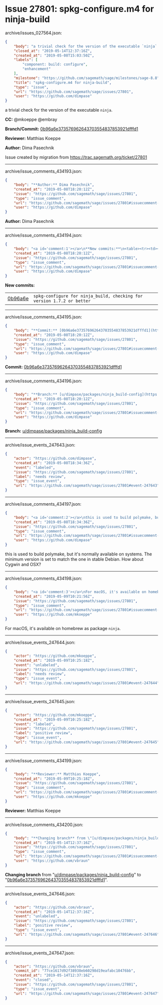 # Issue 27801: spkg-configure.m4 for ninja-build

archive/issues_027564.json:
```json
{
    "body": "a trivial check for the version of the executable `ninja`.\n\n**CC:**  @mkoeppe @embray\n\n**Branch/Commit:** [0b96a6e373576962643703554837853921dfffd1](https://github.com/sagemath/sagetrac-mirror/commit/0b96a6e373576962643703554837853921dfffd1)\n\n**Reviewer:** Matthias Koeppe\n\n**Author:** Dima Pasechnik\n\nIssue created by migration from https://trac.sagemath.org/ticket/27801\n\n",
    "closed_at": "2019-05-14T12:37:16Z",
    "created_at": "2019-05-08T15:03:50Z",
    "labels": [
        "component: build: configure",
        "enhancement"
    ],
    "milestone": "https://github.com/sagemath/sage/milestones/sage-8.8",
    "title": "spkg-configure.m4 for ninja-build",
    "type": "issue",
    "url": "https://github.com/sagemath/sage/issues/27801",
    "user": "https://github.com/dimpase"
}
```
a trivial check for the version of the executable `ninja`.

**CC:**  @mkoeppe @embray

**Branch/Commit:** [0b96a6e373576962643703554837853921dfffd1](https://github.com/sagemath/sagetrac-mirror/commit/0b96a6e373576962643703554837853921dfffd1)

**Reviewer:** Matthias Koeppe

**Author:** Dima Pasechnik

Issue created by migration from https://trac.sagemath.org/ticket/27801





---

archive/issue_comments_434193.json:
```json
{
    "body": "**Author:** Dima Pasechnik",
    "created_at": "2019-05-08T18:20:12Z",
    "issue": "https://github.com/sagemath/sage/issues/27801",
    "type": "issue_comment",
    "url": "https://github.com/sagemath/sage/issues/27801#issuecomment-434193",
    "user": "https://github.com/dimpase"
}
```

**Author:** Dima Pasechnik



---

archive/issue_comments_434194.json:
```json
{
    "body": "<a id='comment:1'></a>\n**New commits:**\n<table><tr><td><a href=\"https://github.com/sagemath/sagetrac-mirror/commit/0b96a6e373576962643703554837853921dfffd1\">0b96a6e</a></td><td><code>spkg-configure for ninja_build, checking for version 1.7.2 or better</code></td></tr></table>\n",
    "created_at": "2019-05-08T18:20:12Z",
    "issue": "https://github.com/sagemath/sage/issues/27801",
    "type": "issue_comment",
    "url": "https://github.com/sagemath/sage/issues/27801#issuecomment-434194",
    "user": "https://github.com/dimpase"
}
```

<a id='comment:1'></a>
**New commits:**
<table><tr><td><a href="https://github.com/sagemath/sagetrac-mirror/commit/0b96a6e373576962643703554837853921dfffd1">0b96a6e</a></td><td><code>spkg-configure for ninja_build, checking for version 1.7.2 or better</code></td></tr></table>




---

archive/issue_comments_434195.json:
```json
{
    "body": "**Commit:** [0b96a6e373576962643703554837853921dfffd1](https://github.com/sagemath/sagetrac-mirror/commit/0b96a6e373576962643703554837853921dfffd1)",
    "created_at": "2019-05-08T18:20:12Z",
    "issue": "https://github.com/sagemath/sage/issues/27801",
    "type": "issue_comment",
    "url": "https://github.com/sagemath/sage/issues/27801#issuecomment-434195",
    "user": "https://github.com/dimpase"
}
```

**Commit:** [0b96a6e373576962643703554837853921dfffd1](https://github.com/sagemath/sagetrac-mirror/commit/0b96a6e373576962643703554837853921dfffd1)



---

archive/issue_comments_434196.json:
```json
{
    "body": "**Branch:** [u/dimpase/packages/ninja_build-config](https://github.com/sagemath/sagetrac-mirror/tree/u/dimpase/packages/ninja_build-config)",
    "created_at": "2019-05-08T18:20:12Z",
    "issue": "https://github.com/sagemath/sage/issues/27801",
    "type": "issue_comment",
    "url": "https://github.com/sagemath/sage/issues/27801#issuecomment-434196",
    "user": "https://github.com/dimpase"
}
```

**Branch:** [u/dimpase/packages/ninja_build-config](https://github.com/sagemath/sagetrac-mirror/tree/u/dimpase/packages/ninja_build-config)



---

archive/issue_events_247643.json:
```json
{
    "actor": "https://github.com/dimpase",
    "created_at": "2019-05-08T18:34:36Z",
    "event": "labeled",
    "issue": "https://github.com/sagemath/sage/issues/27801",
    "label": "needs review",
    "type": "issue_event",
    "url": "https://github.com/sagemath/sage/issues/27801#event-247643"
}
```



---

archive/issue_comments_434197.json:
```json
{
    "body": "<a id='comment:2'></a>\nthis is used to build polymake, but it's normally available on systems. The minimum version is set to match the one in stable Debian. How about Cygwin and OSX?",
    "created_at": "2019-05-08T18:34:36Z",
    "issue": "https://github.com/sagemath/sage/issues/27801",
    "type": "issue_comment",
    "url": "https://github.com/sagemath/sage/issues/27801#issuecomment-434197",
    "user": "https://github.com/dimpase"
}
```

<a id='comment:2'></a>
this is used to build polymake, but it's normally available on systems. The minimum version is set to match the one in stable Debian. How about Cygwin and OSX?



---

archive/issue_comments_434198.json:
```json
{
    "body": "<a id='comment:3'></a>\nFor macOS, it's available on homebrew as package `ninja`.",
    "created_at": "2019-05-09T10:21:56Z",
    "issue": "https://github.com/sagemath/sage/issues/27801",
    "type": "issue_comment",
    "url": "https://github.com/sagemath/sage/issues/27801#issuecomment-434198",
    "user": "https://github.com/mkoeppe"
}
```

<a id='comment:3'></a>
For macOS, it's available on homebrew as package `ninja`.



---

archive/issue_events_247644.json:
```json
{
    "actor": "https://github.com/mkoeppe",
    "created_at": "2019-05-09T10:25:18Z",
    "event": "unlabeled",
    "issue": "https://github.com/sagemath/sage/issues/27801",
    "label": "needs review",
    "type": "issue_event",
    "url": "https://github.com/sagemath/sage/issues/27801#event-247644"
}
```



---

archive/issue_events_247645.json:
```json
{
    "actor": "https://github.com/mkoeppe",
    "created_at": "2019-05-09T10:25:18Z",
    "event": "labeled",
    "issue": "https://github.com/sagemath/sage/issues/27801",
    "label": "positive review",
    "type": "issue_event",
    "url": "https://github.com/sagemath/sage/issues/27801#event-247645"
}
```



---

archive/issue_comments_434199.json:
```json
{
    "body": "**Reviewer:** Matthias Koeppe",
    "created_at": "2019-05-09T10:25:18Z",
    "issue": "https://github.com/sagemath/sage/issues/27801",
    "type": "issue_comment",
    "url": "https://github.com/sagemath/sage/issues/27801#issuecomment-434199",
    "user": "https://github.com/mkoeppe"
}
```

**Reviewer:** Matthias Koeppe



---

archive/issue_comments_434200.json:
```json
{
    "body": "**Changing branch** from \"[u/dimpase/packages/ninja_build-config](https://github.com/sagemath/sagetrac-mirror/tree/u/dimpase/packages/ninja_build-config)\" to \"[0b96a6e373576962643703554837853921dfffd1](https://github.com/sagemath/sagetrac-mirror/commit/0b96a6e373576962643703554837853921dfffd1)\".",
    "created_at": "2019-05-14T12:37:16Z",
    "issue": "https://github.com/sagemath/sage/issues/27801",
    "type": "issue_comment",
    "url": "https://github.com/sagemath/sage/issues/27801#issuecomment-434200",
    "user": "https://github.com/vbraun"
}
```

**Changing branch** from "[u/dimpase/packages/ninja_build-config](https://github.com/sagemath/sagetrac-mirror/tree/u/dimpase/packages/ninja_build-config)" to "[0b96a6e373576962643703554837853921dfffd1](https://github.com/sagemath/sagetrac-mirror/commit/0b96a6e373576962643703554837853921dfffd1)".



---

archive/issue_events_247646.json:
```json
{
    "actor": "https://github.com/vbraun",
    "created_at": "2019-05-14T12:37:16Z",
    "event": "unlabeled",
    "issue": "https://github.com/sagemath/sage/issues/27801",
    "label": "positive review",
    "type": "issue_event",
    "url": "https://github.com/sagemath/sage/issues/27801#event-247646"
}
```



---

archive/issue_events_247647.json:
```json
{
    "actor": "https://github.com/vbraun",
    "commit_id": "77ce1617d92f38938eb60298d19eafabc10476bb",
    "created_at": "2019-05-14T12:37:16Z",
    "event": "closed",
    "issue": "https://github.com/sagemath/sage/issues/27801",
    "type": "issue_event",
    "url": "https://github.com/sagemath/sage/issues/27801#event-247647"
}
```
